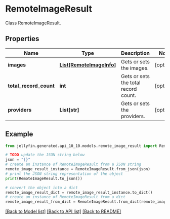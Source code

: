 # RemoteImageResult

Class RemoteImageResult.

## Properties

Name | Type | Description | Notes
------------ | ------------- | ------------- | -------------
**images** | [**List[RemoteImageInfo]**](RemoteImageInfo.md) | Gets or sets the images. | [optional] 
**total_record_count** | **int** | Gets or sets the total record count. | [optional] 
**providers** | **List[str]** | Gets or sets the providers. | [optional] 

## Example

```python
from jellyfin.generated.api_10_10.models.remote_image_result import RemoteImageResult

# TODO update the JSON string below
json = "{}"
# create an instance of RemoteImageResult from a JSON string
remote_image_result_instance = RemoteImageResult.from_json(json)
# print the JSON string representation of the object
print(RemoteImageResult.to_json())

# convert the object into a dict
remote_image_result_dict = remote_image_result_instance.to_dict()
# create an instance of RemoteImageResult from a dict
remote_image_result_from_dict = RemoteImageResult.from_dict(remote_image_result_dict)
```
[[Back to Model list]](../README.md#documentation-for-models) [[Back to API list]](../README.md#documentation-for-api-endpoints) [[Back to README]](../README.md)


